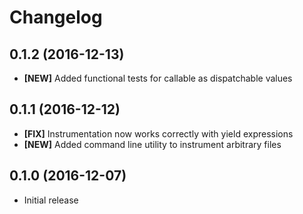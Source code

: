 # Changelog

## 0.1.2 (2016-12-13)

- **[NEW]** Added functional tests for callable as dispatchable values

## 0.1.1 (2016-12-12)

- **[FIX]** Instrumentation now works correctly with yield expressions
- **[NEW]** Added command line utility to instrument arbitrary files

## 0.1.0 (2016-12-07)

- Initial release
